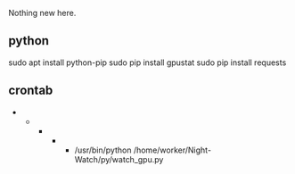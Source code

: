 Nothing new here.

## python
sudo apt install python-pip
sudo pip install gpustat
sudo pip install requests

## crontab

* * * * * /usr/bin/python /home/worker/Night-Watch/py/watch_gpu.py
